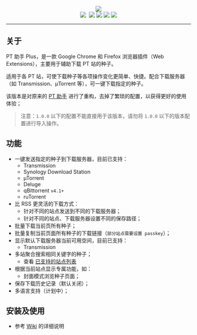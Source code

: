 <p align="center">
<img src="https://github.com/ronggang/PT-Plugin-Plus/raw/master/public/assets/icon-128.png"><br/>
<a href="https://github.com/ronggang/PT-Plugin-Plus/releases/latest" title="GitHub Releases"><img src="https://img.shields.io/github/release/ronggang/PT-Plugin-Plus.svg?label=Latest%20Release"></a>
<a href="https://github.com/ronggang/PT-Plugin-Plus/releases" title="GitHub All Releases"><img alt="" src="https://img.shields.io/github/downloads/ronggang/PT-Plugin-Plus/total.svg?label=Downloads"></a>
<img src="https://img.shields.io/badge/Used-TypeScript%20Vue-blue.svg">
<a href="https://chrome.google.com/webstore/detail/abkdiiddckphbigmakaojlnmakpllenb" title="已在 Chrome Web Store 市场上发布的版本"><img src="https://img.shields.io/chrome-web-store/v/abkdiiddckphbigmakaojlnmakpllenb.svg?label=Chrome"></a>
<a href="https://addons.mozilla.org/zh-CN/firefox/addon/pt-plugin-plus/" title="已在 Mozilla Add-on 上发布的版本"><img src="https://img.shields.io/amo/v/pt-plugin-plus.svg?label=Firefox"></a>
<a href="https://github.com/ronggang/PT-Plugin-Plus/LICENSE" title="GitHub license"><img src="https://img.shields.io/github/license/ronggang/PT-Plugin-Plus.svg?label=License"></a>
</p>

---

## 关于

PT 助手 Plus，是一款 Google Chrome 和 Firefox 浏览器插件（Web Extensions），主要用于辅助下载 PT 站的种子。

适用于各 PT 站，可使下载种子等各项操作变化更简单、快捷。配合下载服务器（如 Transmission、µTorrent 等），可一键下载指定的种子。

该版本是对原来的 [PT 助手](https://github.com/ronggang/PT-Plugin) 进行了重构，去掉了繁琐的配置，以获得更好的使用体验；

> 注意：`1.0.0` 以下的配置不能直接用于该版本，请勿将 `1.0.0` 以下的版本配置进行导入操作。

## 功能

- 一键发送指定的种子到下载服务器，目前已支持：
  - Transmission
  - Synology Download Station
  - µTorrent
  - Deluge
  - qBittorrent `v4.1+`
  - ruTorrent
- 比 RSS 更灵活的下载方式：
  - 针对不同的站点发送到不同的下载服务器；
  - 针对不同的站点、下载服务器设置不同的保存路径；
- 批量下载当前页所有种子；
- 批量复制当前页面所有种子的下载链接（`部分站点需要设置 passkey`）；
- 显示默认下载服务器当前可用空间，目前已支持：
  - Transmission
- 多站聚合搜索相同关键字的种子；
  - 查看 [已支持的站点列表](https://github.com/ronggang/PT-Plugin-Plus/wiki/supported-sites)
- 根据当前站点显示专属功能，如：
  - 封面模式浏览种子页面；
- 保存下载历史记录（默认关闭）；
- 多语言支持（计划中）；

## 安装及使用

- 参考 [Wiki](https://github.com/ronggang/PT-Plugin-Plus/wiki) 的详细说明

